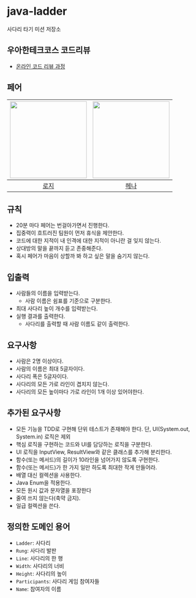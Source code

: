# java-ladder

사다리 타기 미션 저장소

## 우아한테크코스 코드리뷰

- [온라인 코드 리뷰 과정](https://github.com/woowacourse/woowacourse-docs/blob/master/maincourse/README.md)

## 페어

| <img src="https://avatars.githubusercontent.com/u/61582017?v=4" alt="" width=200> | <img src="https://avatars.githubusercontent.com/u/82203978?v=4" alt="" width=200/> |
|:---------------------------------------------------------------------------------:|:----------------------------------------------------------------------------------:|
|                          [로지](https://github.com/kyY00n)                          |                         [헤나](https://github.com/hyena0608)                         | |

## 규칙

- 20분 마다 페어는 번걸아가면서 진행한다.
- 집중력이 흐트러진 팀원이 먼저 휴식을 제안한다.
- 코드에 대한 지적이 내 인격에 대한 지적이 아니란 걸 잊지 않는다.
- 상대방의 말을 끝까지 듣고 존중해준다.
- 혹시 페어가 마음이 상할까 봐 하고 싶은 말을 숨기지 않는다.

## 입출력

- 사람들의 이름을 입력받는다.
    - 사람 이름은 쉼표를 기준으로 구분한다.
- 최대 사다리 높이 개수를 입력받는다.
- 실행 결과를 출력한다.
    - 사다리를 출력할 때 사람 이름도 같이 출력한다.

## 요구사항

- 사람은 2명 이상이다.
- 사람의 이름은 최대 5글자이다.
- 사다리 폭은 5글자이다.
- 사다리의 모든 가로 라인이 겹치지 않는다.
- 사다리의 모든 높이마다 가로 라인이 1개 이상 있어야한다.

## 추가된 요구사항

- 모든 기능을 TDD로 구현해 단위 테스트가 존재해야 한다. 단, UI(System.out, System.in) 로직은 제외
- 핵심 로직을 구현하는 코드와 UI를 담당하는 로직을 구분한다.
- UI 로직을 InputView, ResultView와 같은 클래스를 추가해 분리한다.
- 함수(또는 메서드)의 길이가 10라인을 넘어가지 않도록 구현한다.
- 함수(또는 메서드)가 한 가지 일만 하도록 최대한 작게 만들어라.
- 배열 대신 컬렉션을 사용한다.
- Java Enum을 적용한다.
- 모든 원시 값과 문자열을 포장한다
- 줄여 쓰지 않는다(축약 금지).
- 일급 컬렉션을 쓴다.

## 정의한 도메인 용어
- `Ladder`: 사다리
- `Rung`: 사다리 발판
- `Line`: 사다리의 한 행
- `Width`: 사다리의 너비
- `Height`: 사다리의 높이
- `Participants`: 사다리 게임 참여자들
- `Name`: 참여자의 이름

